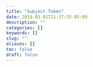 ```yaml
---
title: "Subject Token"
date: 2018-03-01T21:37:35-05:00
description: ""
categories: []
keywords: []
slug: ""
aliases: []
toc: false
draft: false
---
```

